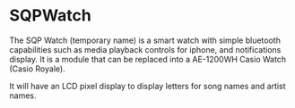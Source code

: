 # SQPWatch
The SQP Watch (temporary name) is a smart watch with simple bluetooth capabilities such as media playback controls for iphone, and notifications display. It is a module that can be replaced into a AE-1200WH Casio Watch (Casio Royale).

It will have an LCD pixel display to display letters for song names and artist names.
